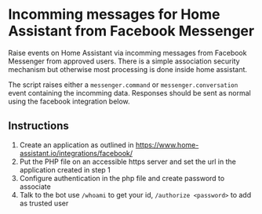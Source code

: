 # Incomming messages for Home Assistant from Facebook Messenger

Raise events on Home Assistant via incomming messages from Facebook Messenger from approved users.
There is a simple association security mechanism but otherwise most processing is done inside home assistant.

The script raises either a `messenger.command` or `messenger.conversation` event containing the incomming data.
Responses should be sent as normal using the facebook integration below.

## Instructions
1. Create an application as outlined in https://www.home-assistant.io/integrations/facebook/ 
2. Put the PHP file on an accessible https server and set the url in the application created in step 1
3. Configure authentication in the php file and create password to associate
4. Talk to the bot use `/whoami` to get your id, `/authorize <password>` to add as trusted user
